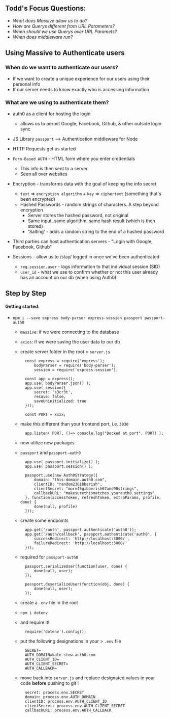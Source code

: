 ## Todd's Focus Questions:
- _What does Massive allow us to do?_
- _How are Querys different from URL Parameters?_
- _When should we use Querys over URL Paramets?_
- _When does middleware run?_

## Using Massive to Authenticate users
### When do we want to authenticate our users?
   - If we want to create a unique experience for our users using their personal info
   - If our server needs to know exactly who is accessing information

### What are we using to authenticate them?
- auth0 as a client for hosting the login
  - allows us to permit Google, Facebook, Github, & other outside login sync
- JS Library `passport` --> Authentication middleware for Node
- HTTP Requests get us started 
- `Form-Based AUTH` - HTML form where you enter credentials
    - This info is then sent to a server 
    - Seen all over websites 

- Encryption - transforms data with the goal of keeping the info secret 
    - `text` => `encryption algorithm` + `key` => `ciphertext` (something that's been encrypted)
    - Hashed Passwords - random strings of characters. A step beyond encryption
        - Server stores the hashed password, not original 
        - Same input, same algorithm, same hash result (which is then stored)
        - 'Salting' - adds a random string to the end of a hashed password 

- Third parties can host authentication servers - "Login with Google, Facebook, Github"

- Sessions - allow us to /stay/ logged in once we've been authenticated 
    - `req.session.user` - logs information to that individual session (SID)
    - `user_id` - what we use to confirm whether or not this user already has an account on our db (when using Auth0)

## Step by Step
#### Getting started:
- `npm i --save express body-parser express-session passport passport-auth0`
    - `massive`: if we were connecting to the database
    - `axios`: if we were saving the user data to our db
    - create server folder in the root > `server.js` 
      ```
        const express = require('express');
            bodyParser = require('body-parser');
            session = require('express-session');
      ```
      ```
        const app = express();
        app.use( bodyParser.json() );
        app.use( session({
            secret: 's3cr3t',
            resave: false,
            saveUninitialized: true
        }));
      ```
      ```
        const PORT = xxxx; 
      ```
    - make this different than your frontend port, i.e. `3030`
      ```
        app.listen( PORT, ()=> console.log("Docked at port", PORT) );
      ```

    - now utilize new packages
    - `passport` and `passport-auth0`
      ```
        app.use( passport.initialize() );
        app.use( passport.session() );
      ```
      ```
        passport.use(new Auth0Strategy({
            domain: "this-domain.auth0.com",
            clientID: "random23Gibberish",
            clientSecret: "more45gibberish67and90strings",
            callbackURL: "makesurethismatches.yourauth0.settings"
        }, function(accessToken, refreshToken, extraParams, profile, done) {
            done(null, profile)
        }));
      ```

    - create some endpoints 
      ```
        app.get('/auth', passport.authenticate('auth0'));
        app.get('/auth/callback', passport.authenticate('auth0', {
            successRedirect: 'http://localhost:3000/',
            failureRedirect: 'http://localhost:3000/'
        }));
      ```

    - required for `passport-auth0`
      ```
        passport.serializeUser(function(user, done) {
            done(null, user);
        });
      ```
      ```
        passport.deserializeUser(function(obj, done) {
            done(null, user);
        });
      ```

    - create a `.env` file in the root
    - `npm i dotenv`
    - and require it!
      ```
        require('dotenv').config();
      ```

    - put the following designations in your > `.env` file
      ```
        SECRET=
        AUTH_DOMAIN=kale-stew.auth0.com
        AUTH_CLIENT_ID=
        AUTH_CLIENT_SECRET=
        AUTH_CALLBACK=
      ```

    - move back into `server.js` and replace designated values in your code **before** pushing to git !
      ```
        secret: process.env.SECRET
        domain: process.env.AUTH_DOMAIN
        clientID: process.env.AUTH_CLIENT_ID
        clientSecret: process.env.AUTH_CLIENT_SECRET
        callbackURL: process.env.AUTH_CALLBACK
      ```